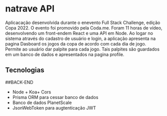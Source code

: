# natrave API
Aplicacação desenvolvida durante o enevento  Full Stack Challenge, edição Copa 2022.
O evento foi promovido pela Coda.me. Foram 11 horas de vídeo, desenvolvendo um front-endem React e uma API em Node.
Ao logar no sistema através do cadastro de usuário e login, a aplicação 
apresenta na pagina Dasboard os jogos da copa de acordo com cada dia de jogo.
Permite ao usuário dar palpite para cada jogo. Tais palpites são guardados em um banco de dados e apresentados na pagina profile.

## Tecnologias

##BACK-END
* Node + Koa+ Cors
* Prisma ORM para cessar banco de dados 
* Banco de dados PlanetScale
* JsonWebToken para augtenticação JWT
